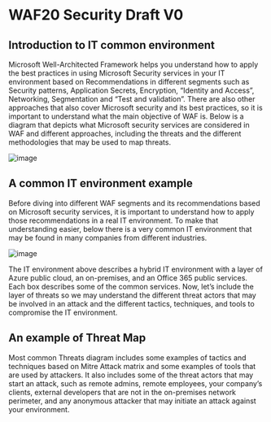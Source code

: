 # WAF20 Security Draft V0

## Introduction to IT common environment

Microsoft Well-Architected Framework helps you understand how to apply the best practices in using Microsoft Security services in your IT environment based on Recommendations in different segments such as Security patterns, Application Secrets, Encryption, “Identity and Access”, Networking, Segmentation and “Test and validation”.
There are also other approaches that also cover Microsoft security and its best practices, so it is important to understand what the main objective of WAF is.
Below is a diagram that depicts what Microsoft security services are considered in WAF and different approaches, including the threats and the different methodologies that may be used to map threats.

![image](https://github.com/rudneir2/WAF20-Security-Draft-V0/assets/97529152/0727b2ed-d1aa-4b88-8f7b-23780edc9cc3)

## A common IT environment example

Before diving into different WAF segments and its recommendations based on Microsoft security services, it is important to understand how to apply those recommendations in a real IT environment. To make that understanding easier, below there is a very common IT environment that may be found in many companies from different industries.

![image](https://github.com/rudneir2/WAF20-Security-Draft-V0/assets/97529152/a5b30eb3-b925-4e2c-b322-c7f54e9a0e4e)

The IT environment above describes a hybrid IT environment with a layer of Azure public cloud, an on-premises, and an Office 365 public services. Each box describes some of the common services.
Now, let’s include the layer of threats so we may understand the different threat actors that may be involved in an attack and the different tactics, techniques, and tools to compromise the IT environment.

## An example of Threat Map

Most common Threats diagram includes some examples of tactics and techniques based on Mitre Attack matrix and some examples of tools that are used by attackers.
It also includes some of the threat actors that may start an attack, such as remote admins, remote employees, your company’s clients, external developers that are not in the on-premises network perimeter, and any anonymous attacker that may initiate an attack against your environment.

